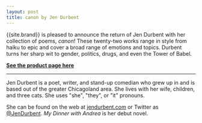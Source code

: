 ```yaml
---
layout: post
title: canon by Jen Durbent
---
```


{{site.brand}} is pleased to announce the return of Jen Durbent with her collection of poems, *canon*! These twenty-two works range in style from haiku to epic and cover a broad range of emotions and topics. Durbent turns her sharp wit to gender, politics, drugs, and even the Tower of Babel.

<script type="text/javascript">
window.location.replace('/canon');
</script>
[**See the product page here**](/canon)

-----

Jen Durbent is a poet, writer, and stand-up comedian who grew up in and is based out of the greater Chicagoland area. She lives with her wife, children, and three cats. She uses "she", "they", or "it" pronouns.

She can be found on the web at [jendurbent.com](http://jendurbent.com) or Twitter as [@JenDurbent](https://twitter.com/JenDurbent). *My Dinner with Andrea* is her debut novel.
